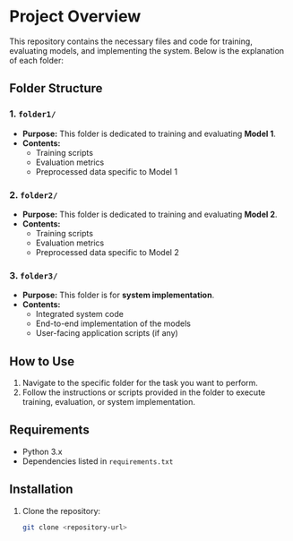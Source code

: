 # Project Overview

This repository contains the necessary files and code for training, evaluating models, and implementing the system. Below is the explanation of each folder:

## Folder Structure

### 1. `folder1/`
- **Purpose:** This folder is dedicated to training and evaluating **Model 1**.
- **Contents:**
  - Training scripts
  - Evaluation metrics
  - Preprocessed data specific to Model 1

### 2. `folder2/`
- **Purpose:** This folder is dedicated to training and evaluating **Model 2**.
- **Contents:**
  - Training scripts
  - Evaluation metrics
  - Preprocessed data specific to Model 2

### 3. `folder3/`
- **Purpose:** This folder is for **system implementation**.
- **Contents:**
  - Integrated system code
  - End-to-end implementation of the models
  - User-facing application scripts (if any)

## How to Use

1. Navigate to the specific folder for the task you want to perform.
2. Follow the instructions or scripts provided in the folder to execute training, evaluation, or system implementation.

## Requirements
- Python 3.x
- Dependencies listed in `requirements.txt`

## Installation
1. Clone the repository:
   ```bash
   git clone <repository-url>

